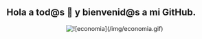 ## Hola a tod@s 👋 y bienvenid@s a mi GitHub.

<p align="center">
  <img src="/img/economia.gif" alt="![economia](/img/economia.gif)"/>
</p>


<!--
**JohnDSil/JohnDSil** is a ✨ _special_ ✨ repository because its `README.md` (this file) appears on your GitHub profile.

Here are some ideas to get you started:

- 🔭 I’m currently working on ...
- 🌱 I’m currently learning ...
- 👯 I’m looking to collaborate on ...
- 🤔 I’m looking for help with ...
- 💬 Ask me about ...
- 📫 How to reach me: ...
- 😄 Pronouns: ...
- ⚡ Fun fact: ...
-->

